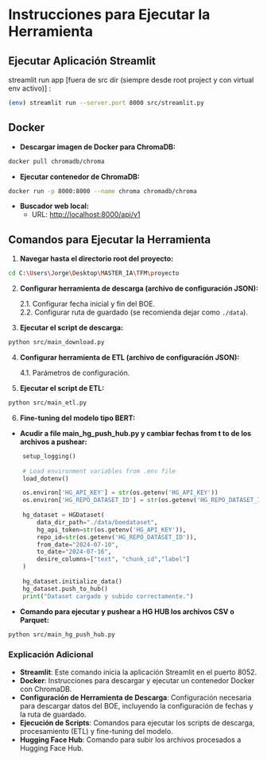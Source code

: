 
# Instrucciones para Ejecutar la Herramienta

## Ejecutar Aplicación Streamlit

streamlit run app [fuera de src dir (siempre desde root project y con virtual env activo)] :

```sh
(env) streamlit run --server.port 8000 src/streamlit.py
```

## Docker

- **Descargar imagen de Docker para ChromaDB:**

```sh
docker pull chromadb/chroma
```

- **Ejecutar contenedor de ChromaDB:**

```sh
docker run -p 8000:8000 --name chroma chromadb/chroma
```

- **Buscador web local:**
  - URL: [http://localhost:8000/api/v1](http://localhost:8000/api/v1)

## Comandos para Ejecutar la Herramienta

1. **Navegar hasta el directorio root del proyecto:**

```sh
cd C:\Users\Jorge\Desktop\MASTER_IA\TFM\proyecto
```

2. **Configurar herramienta de descarga (archivo de configuración JSON):**

   2.1. Configurar fecha inicial y fin del BOE.  
   2.2. Configurar ruta de guardado (se recomienda dejar como `./data`).

3. **Ejecutar el script de descarga:**

```sh
python src/main_download.py
```

4. **Configurar herramienta de ETL (archivo de configuración JSON):**

   4.1. Parámetros de configuración.

5. **Ejecutar el script de ETL:**

```sh
python src/main_etl.py
```

6. **Fine-tuning del modelo tipo BERT:**

- **Acudir a file main_hg_push_hub.py y cambiar fechas from t to de los archivos a pushear:**

```python
    setup_logging()
    
    # Load environment variables from .env file
    load_dotenv()

    os.environ['HG_API_KEY'] = str(os.getenv('HG_API_KEY'))
    os.environ['HG_REPO_DATASET_ID'] = str(os.getenv('HG_REPO_DATASET_ID'))
    
    hg_dataset = HGDataset(
        data_dir_path="./data/boedataset", 
        hg_api_token=str(os.getenv('HG_API_KEY')), 
        repo_id=str(os.getenv('HG_REPO_DATASET_ID')), 
        from_date="2024-07-10", 
        to_date="2024-07-16",
        desire_columns=["text", "chunk_id","label"]
    )
    
    hg_dataset.initialize_data()
    hg_dataset.push_to_hub()
    print("Dataset cargado y subido correctamente.")
```

- **Comando para ejecutar y pushear a HG HUB los archivos CSV o Parquet:**

```sh
python src/main_hg_push_hub.py
```

### Explicación Adicional

- **Streamlit**: Este comando inicia la aplicación Streamlit en el puerto 8052.
- **Docker**: Instrucciones para descargar y ejecutar un contenedor Docker con ChromaDB.
- **Configuración de Herramienta de Descarga**: Configuración necesaria para descargar datos del BOE, incluyendo la configuración de fechas y la ruta de guardado.
- **Ejecución de Scripts**: Comandos para ejecutar los scripts de descarga, procesamiento (ETL) y fine-tuning del modelo.
- **Hugging Face Hub**: Comando para subir los archivos procesados a Hugging Face Hub.
